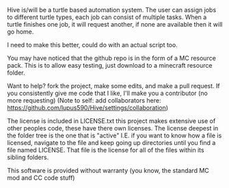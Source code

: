 Hive is/will be a turtle based automation system. The user can assign jobs to different turtle types, each job can consist of multiple tasks. When a turtle finishes one job, it will request another, if none are available then it will go home.

I need to make this better, could do with an actual script too.

You may have noticed that the github repo is in the form of a MC resource pack. This is to allow easy testing, just download to a minecraft resource folder.

Want to help? fork the project, make some edits, and make a pull request. If you consistently give me code that I like, I'll make you a contributor (no more requesting) (Note to self: add collaborators here: https://github.com/lupus590/Hive/settings/collaboration)

The license is included in LICENSE.txt
this project makes extensive use of other peoples code, these have there own licenses. The license deepest in the folder tree is the one that is "active" I.E. if you want to know how a file is licensed, navigate to the file and keep going up directories until you find a file named LICENSE. That file is the license for all of the files within its sibling folders.

This software is provided without warranty (you know, the standard MC mod and CC code stuff)